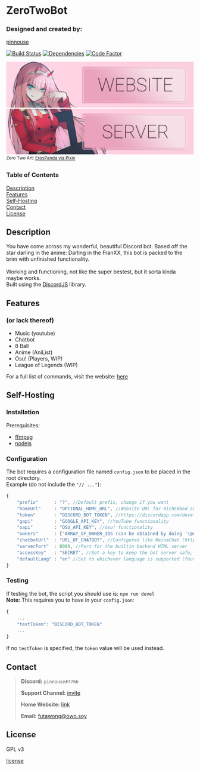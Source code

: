 # ZeroTwoBot
### Designed and created by:
[pinnouse](https://github.com/pinnouse/ZeroTwoBot)

[![Build Status](https://img.shields.io/travis/com/pinnouse/ZeroTwoBot.svg?style=flat-square)](https://travis-ci.com/pinnouse/ZeroTwoBot) [![Dependencies](https://img.shields.io/david/pinnouse/ZeroTwoBot.svg?style=flat-square)](https://david-dm.org/pinnouse/ZeroTwoBot) [![Code Factor](https://img.shields.io/codacy/grade/6be799b2a58b4c769c7ea7e876e9066f.svg?style=flat-square)](https://www.codacy.com/app/pinnouse/ZeroTwoBot)

[![ZeroTwo Website Card](./images/website-card.png)](https://z2b.xyz)
[![ZeroTwo Server Card](./images/server-card.png)](https://discord.gg/XZXD2gU)
<sup>Zero Two Art: [ErosPanda via Pixiv](https://www.pixiv.net/member_illust.php?mode=medium&illust_id=68239359)</sup>

### Table of Contents
[Description](#description)<br />
[Features](#features)<br />
[Self-Hosting](#self-hosting)<br />
[Contact](#contact)<br />
[License](#license)

## Description
You have come across my wonderful, beautiful Discord bot. Based off the star darling in the anime: Darling in the FranXX, this bot is packed to the brim with unfinished functionality.
<br />
<br />
Working and functioning, not like the super bestest, but it sorta kinda maybe works.
<br />
Built using the [DiscordJS](https://discord.js.org) library.

## Features
### (or lack thereof)
- Music (youtube)
- Chatbot
- 8 Ball
- Anime (AniList)
- Osu! (Players, WIP)
- League of Legends (WIP)

For a full list of commands, visit the website: [here](https://z2b.xyz/commands)

## Self-Hosting
### Installation

Prerequisites:
- [ffmpeg](https://www.ffmpeg.org)
- [nodejs](https://nodejs.org)

### Configuration
The bot requires a configuration file named ` config.json ` to be placed in the root directory.
<br />
Example (do not include the `"// ..."`):

```js
{
    "prefix"      : "?", //Default prefix, change if you want
    "homeUrl"     : "OPTIONAL_HOME_URL", //Website URL for RichEmbed author links
    "token"       : "DISCORD_BOT_TOKEN", //https://discordapp.com/developers
    "gapi"        : "GOOGLE_API_KEY", //YouTube functionality
    "oapi"        : "OSU_API_KEY", //osu! functionality
    "owners"      : ["ARRAY_OF_OWNER_IDS (can be obtained by doing '\@username#tag'"], //So you can use the kill command
    "chatbotUrl"  : "URL_OF_CHATBOT", //Configured like ReinaChat (https://github.com/pinnouse/ReinaChat)
    "serverPort"  : 8080, //Port for the builtin backend HTML server
    "accessKey"   : "SECRET", //Set a key to keep the bot server safe, passed as a GET 'key=' argument
    "defaultLang" : "en" //Set to whichever language is supported (found in ./locales/)
}
```

### Testing
If testing the bot, the script you should use is: `npm run devel`
<br />
**Note:** This requires you to have in your ` config.json `:

```js
{
    ...
    "testToken": "DISCORD_BOT_TOKEN"
    ...
}
```
If no `testToken` is specified, the `token` value will be used instead.

## Contact

> **Discord:** `pinnouse#7766`
>
> **Support Channel:** [invite](https://discord.gg/XZXD2gU)
>
> **Home Website:** [link](https://gnowbros.com)
>
> **Email:** [futawong@owo.soy](mailto:futawong@owo.soy)

## License
GPL v3

[license](./LICENSE)
